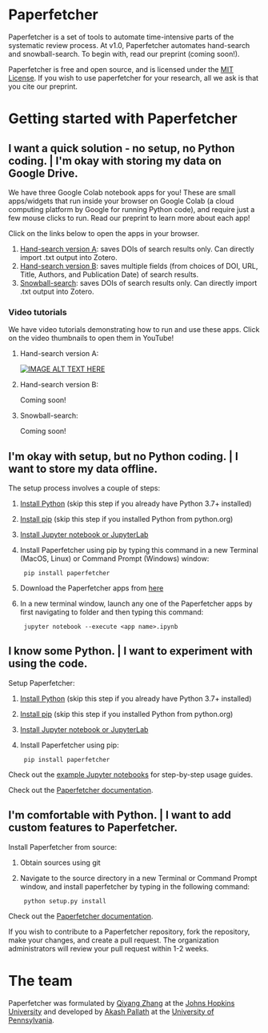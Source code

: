 # Paperfetcher

Paperfetcher is a set of tools to automate time-intensive parts of the systematic review process. At v1.0, Paperfetcher automates hand-search and snowball-search.
To begin with, read our preprint (coming soon!).

Paperfetcher is free and open source, and is licensed under the [MIT License](https://github.com/paperfetcher/paperfetcher/blob/master/LICENSE). If you wish to use paperfetcher for your research, all we ask is that you cite our preprint.

# Getting started with Paperfetcher

## I want a quick solution - no setup, no Python coding. | I'm okay with storing my data on Google Drive.

We have three Google Colab notebook apps for you! These are small apps/widgets that run inside your browser on Google Colab (a cloud computing platform by Google for running Python code), and require just a few mouse clicks to run. Read our preprint to learn more about each app! 

Click on the links below to open the apps in your browser.

1. [Hand-search version A](https://colab.research.google.com/github/paperfetcher/paperfetcher-colab-app/blob/main/paperfetcher_handsearch_DOI_app.ipynb): saves DOIs of search results only. Can directly import .txt output into Zotero.
2. [Hand-search version B](https://colab.research.google.com/github/paperfetcher/paperfetcher-colab-app/blob/main/paperfetcher_handsearch_citations_app.ipynb): saves multiple fields (from choices of DOI, URL, Title, Authors, and Publication Date) of search results.
3. [Snowball-search](https://colab.research.google.com/github/paperfetcher/paperfetcher-colab-app/blob/main/paperfetcher_snowballsearch_app.ipynb): saves DOIs of search results only. Can directly import .txt output into Zotero.

### Video tutorials

We have video tutorials demonstrating how to run and use these apps. Click on the video thumbnails to open them in YouTube!

1. Hand-search version A:

   [![IMAGE ALT TEXT HERE](https://img.youtube.com/vi/o3S5hyQSyME/0.jpg)](https://www.youtube.com/watch?v=o3S5hyQSyME)
   
2. Hand-search version B:

   Coming soon!
   
4. Snowball-search:

   Coming soon!

## I'm okay with setup, but no Python coding. | I want to store my data offline.

The setup process involves a couple of steps:
1. [Install Python](https://www.python.org/downloads/) (skip this step if you already have Python 3.7+ installed)
2. [Install pip](https://pip.pypa.io/en/stable/installation/) (skip this step if you installed Python from python.org)
3. [Install Jupyter notebook or JupyterLab](https://jupyter.org/)
4. Install Paperfetcher using pip by typing this command in a new Terminal (MacOS, Linux) or Command Prompt (Windows) window:

        pip install paperfetcher

5. Download the Paperfetcher apps from [here]()
6. In a new terminal window, launch any one of the Paperfetcher apps by first navigating to folder and then typing this command:

        jupyter notebook --execute <app name>.ipynb

## I know some Python. | I want to experiment with using the code.

Setup Paperfetcher:
1. [Install Python](https://www.python.org/downloads/) (skip this step if you already have Python 3.7+ installed)
2. [Install pip](https://pip.pypa.io/en/stable/installation/) (skip this step if you installed Python from python.org)
3. [Install Jupyter notebook or JupyterLab](https://jupyter.org/)
4. Install Paperfetcher using pip:

        pip install paperfetcher

Check out the [example Jupyter notebooks](https://github.com/paperfetcher/paperfetcher/tree/master/examples) for step-by-step usage guides.

Check out the [Paperfetcher documentation](https://paperfetcher.github.io/paperfetcher/).

## I'm comfortable with Python. | I want to add custom features to Paperfetcher.

Install Paperfetcher from source:
1. Obtain sources using git
2. Navigate to the source directory in a new Terminal or Command Prompt window, and install paperfetcher by typing in the following command:
        
        python setup.py install

Check out the [Paperfetcher documentation](https://paperfetcher.github.io/paperfetcher/).

If you wish to contribute to a Paperfetcher repository, fork the repository, make your changes, and create a pull request. The organization administrators will review your pull request within 1-2 weeks.

# The team
Paperfetcher was formulated by [Qiyang Zhang](qiyangzh.github.io) at the [Johns Hopkins University](jhu.edu) and developed by [Akash Pallath](apallath.github.io) at the [University of Pennsylvania](upenn.edu).

